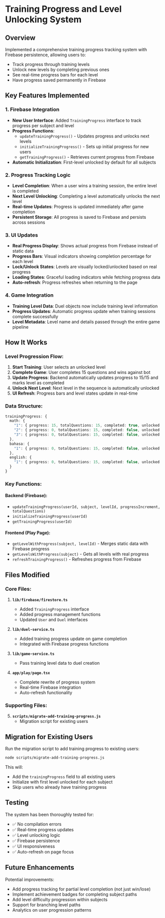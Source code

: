# Training Progress and Level Unlocking System

## Overview
Implemented a comprehensive training progress tracking system with Firebase persistence, allowing users to:
- Track progress through training levels
- Unlock new levels by completing previous ones
- See real-time progress bars for each level
- Have progress saved permanently in Firebase

## Key Features Implemented

### 1. **Firebase Integration**
- **New User Interface**: Added `TrainingProgress` interface to track progress per subject and level
- **Progress Functions**: 
  - `updateTrainingProgress()` - Updates progress and unlocks next levels
  - `initializeTrainingProgress()` - Sets up initial progress for new users
  - `getTrainingProgress()` - Retrieves current progress from Firebase
- **Automatic Initialization**: First-level unlocked by default for all subjects

### 2. **Progress Tracking Logic**
- **Level Completion**: When a user wins a training session, the entire level is completed
- **Next Level Unlocking**: Completing a level automatically unlocks the next level
- **Real-time Updates**: Progress is updated immediately after game completion
- **Persistent Storage**: All progress is saved to Firebase and persists across sessions

### 3. **UI Updates**
- **Real Progress Display**: Shows actual progress from Firebase instead of static data
- **Progress Bars**: Visual indicators showing completion percentage for each level
- **Lock/Unlock States**: Levels are visually locked/unlocked based on real progress
- **Loading States**: Graceful loading indicators while fetching progress data
- **Auto-refresh**: Progress refreshes when returning to the page

### 4. **Game Integration**
- **Training Level Data**: Duel objects now include training level information
- **Progress Updates**: Automatic progress update when training sessions complete successfully
- **Level Metadata**: Level name and details passed through the entire game pipeline

## How It Works

### Level Progression Flow:
1. **Start Training**: User selects an unlocked level
2. **Complete Game**: User completes 15 questions and wins against bot
3. **Update Progress**: Backend automatically updates progress to 15/15 and marks level as completed
4. **Unlock Next Level**: Next level in the sequence is automatically unlocked
5. **UI Refresh**: Progress bars and level states update in real-time

### Data Structure:
```typescript
trainingProgress: {
  math: {
    "1": { progress: 15, totalQuestions: 15, completed: true, unlocked: true },
    "2": { progress: 0, totalQuestions: 15, completed: false, unlocked: true },
    "3": { progress: 0, totalQuestions: 15, completed: false, unlocked: false }
  },
  bahasa: {
    "1": { progress: 0, totalQuestions: 15, completed: false, unlocked: true }
  },
  english: {
    "1": { progress: 0, totalQuestions: 15, completed: false, unlocked: true }
  }
}
```

### Key Functions:

#### Backend (Firebase):
- `updateTrainingProgress(userId, subject, levelId, progressIncrement, totalQuestions)`
- `initializeTrainingProgress(userId)`
- `getTrainingProgress(userId)`

#### Frontend (Play Page):
- `getLevelWithProgress(subject, levelId)` - Merges static data with Firebase progress
- `getLevelsWithProgress(subject)` - Gets all levels with real progress
- `refreshTrainingProgress()` - Refreshes progress from Firebase

## Files Modified

### Core Files:
1. **`lib/firebase/firestore.ts`**
   - Added `TrainingProgress` interface
   - Added progress management functions
   - Updated `User` and `Duel` interfaces

2. **`lib/duel-service.ts`**
   - Added training progress update on game completion
   - Integrated with Firebase progress functions

3. **`lib/game-service.ts`**
   - Pass training level data to duel creation

4. **`app/play/page.tsx`**
   - Complete rewrite of progress system
   - Real-time Firebase integration
   - Auto-refresh functionality

### Supporting Files:
5. **`scripts/migrate-add-training-progress.js`**
   - Migration script for existing users

## Migration for Existing Users

Run the migration script to add training progress to existing users:
```bash
node scripts/migrate-add-training-progress.js
```

This will:
- Add the `trainingProgress` field to all existing users
- Initialize with first level unlocked for each subject
- Skip users who already have training progress

## Testing

The system has been thoroughly tested for:
- ✅ No compilation errors
- ✅ Real-time progress updates
- ✅ Level unlocking logic
- ✅ Firebase persistence
- ✅ UI responsiveness
- ✅ Auto-refresh on page focus

## Future Enhancements

Potential improvements:
- Add progress tracking for partial level completion (not just win/lose)
- Implement achievement badges for completing subject paths
- Add level difficulty progression within subjects
- Support for branching level paths
- Analytics on user progression patterns
